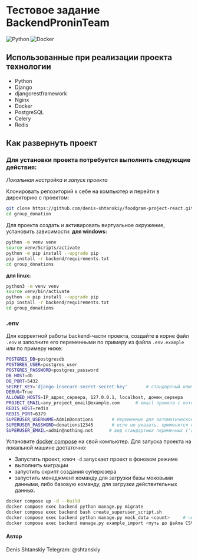 # __Тестовое задание BackendProninTeam__

![Python](https://img.shields.io/badge/python-3670A0?style=for-the-badge&logo=python&logoColor=ffdd54)
![Docker](https://img.shields.io/badge/docker-%230db7ed.svg?style=for-the-badge&logo=docker&logoColor=white)

## Использованные при реализации проекта технологии
 - Python
 - Django
 - djangorestframework
 - Nginx
 - Docker
 - PostgreSQL
 - Celery
 - Redis

## __Как развернуть проект__

### Для установки проекта потребуется выполнить следующие действия:

_Локальная настройка и запуск проекта_

Клонировать репозиторий к себе на компьютер и перейти в директорию с проектом:
```bash
git clone https://github.com/denis-shtanskiy/foodgram-project-react.git
cd group_donation
```
Для проекта создать и активировать виртуальное окружение, установить зависимости:
__для windows:__
```bash
python -m venv venv
source venv/Scripts/activate
python -m pip install --upgrade pip
pip install -r backend/requirements.txt
cd group_donations
```
__для linux:__
```bash
python3 -m venv venv
source venv/bin/activate
python -m pip install --upgrade pip
pip install -r backend/requirements.txt
cd group_donations
```
### .env
Для корректной работы backend-части проекта, создайте в корне файл `.env` и заполните его переменными по примеру из файла `.env.example` или по примеру ниже:
```bash
POSTGRES_DB=postgresdb
POSTGRES_USER=postgres_user
POSTGRES_PASSWORD=postgres_password
DB_HOST=db
DB_PORT=5432
SECRET_KEY='django-insecure-secret-secret-key'       # стандартный ключ, который создается при старте проекта
DEBUG=True
ALLOWED_HOSTS=IP_адрес_сервера, 127.0.0.1, localhost, домен_сервера      # если используется сервер и домен
PROJECT_EMAIL=any_project_email@example.com      # email проекта с которого будут отправляться письма юзерам
REDIS_HOST=redis
REDIS_PORT=6379
SUPERUSER_USERNAME=AdminDonations       # переменные для автоматического создания суперюзера,
SUPERUSER_PASSWORD=donations12345       # если не указать, применятся стандартные из скрипта
SUPERUSER_EMAIL=admin@nothing.not      # вид стандартных переменных ('admin', 'admin@example.com, 'admin12345')
```

Установите [docker compose](https://www.docker.com/) на свой компьютер.
Для запуска проекта на локальной машине достаточно:
* Запустить проект, ключ `-d` запускает проект в фоновом режиме
* выполнить миграции
* запустить скрипт создания суперюзера
* запустить менеджмент команду для загрузки базы моковыми данными,
либо базовую команду, для загрузки действительных данных.
```bash
docker compose up -d --build
docker compose exec backend python manage.py migrate
docker compose exec backend bash create_superuser_script.sh
docker compose exec backend python manage.py mock_data <count>     # число необходимых моковых данных при больших количествах потребуется время
docker compose exec backend manage.py example_import <путь до файла CSV>/example.csv     # при имеющемся файле CSV можно заполнить базу из файла по его названию
```

#### Автор
Denis Shtanskiy
Telegram: @shtanskiy

